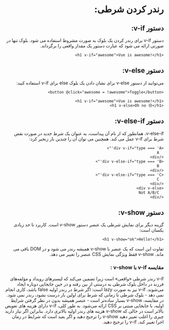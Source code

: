 <div dir = "rtl">
<h1 dir = "rtl">
رندر کردن شرطی:
</h1>

<h2>
دستور v-if:
</h2>

دستور v-if برای رندر کردن یک بلوک به صورت مشروط استفاده می شود. بلوک تنها در صورتی ارائه می شود که عبارت دستور یک مقدار واقعی را برگرداند.

```vue
<h1 v-if="awesome">Vue is awesome!</h1>
```
<h2>
دستور v-else:
</h2>

می‌توانید از دستور v-else برای نشان دادن یک بلوک else برای v-if استفاده کنید:

```vue
<button @click="awesome = !awesome">Toggle</button>
```
```vue
<h1 v-if="awesome">Vue is awesome!</h1>
<h1 v-else>Oh no 😢</h1>
```
<h2>
دستور v-else-if:
</h2>
v-else-if، همانطور که از نام آن پیداست، به عنوان یک شرط جدید در صورت نقض شرط برای v-if عمل می کند. همچنین می توان آن را چندین بار زنجیر کرد:

```vue
<div v-if="type === 'A'">
  A
</div>
<div v-else-if="type === 'B'">
  B
</div>
<div v-else-if="type === 'C'">
  C
</div>
<div v-else>
  Not A/B/C
</div>	
```
<h2>
دستور v-show:
</h2>
گزینه دیگر برای نمایش شرطی یک عنصر دستور v-show است. کاربرد تا حد زیادی یکسان است:

```vue
<h1 v-show="ok">Hello!</h1>
```

تفاوت این است که یک عنصر با v-show همیشه رندر می شود و در DOM باقی می ماند. v-show فقط ویژگی نمایش CSS عنصر را تغییر می دهد.

<h3>
مقایسه v-if  با v-show :
</h3>
v-if رندر شرطی «واقعی» است زیرا تضمین می‌کند که لیسنرهای رویداد و مؤلفه‌های فرزند در داخل بلوک شرطی به درستی از بین رفته و در حین جابجایی دوباره ایجاد می‌شوند. v-if نیز به صورت lazy است: اگر شرط در رندر اولیه false باشد، کاری انجام نمی دهد - بلوک شرطی تا زمانی که شرط برای اولین بار درست نشود، رندر نمی شود. در مقایسه، v-show بسیار ساده‌تر است - عنصر همیشه بدون در نظر گرفتن شرایط اولیه، با جابجایی مبتنی بر CSS ارائه می‌شود. به طور کلی، v-if دارای هزینه های تعویض بالاتر است در حالی که v-show هزینه های رندر اولیه بالاتری دارد. بنابراین اگر نیاز دارید چیزی را اغلب تغییر دهید v-show را ترجیح دهید و اگر بعید است که شرایط در زمان اجرا تغییر کند، v-if را ترجیح دهید.

</div>
